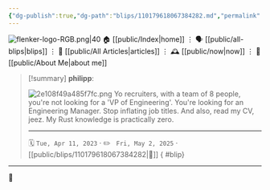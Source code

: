 ```yaml
---
{"dg-publish":true,"dg-path":"blips/110179618067384282.md","permalink":"/blips/110179618067384282/","title":"philipp on mastodon @ 2023-04-11"}
---
```



<div class="transclusion internal-embed is-loaded"><div class="markdown-embed">




![flenker-logo-RGB.png|40](/img/user/attachments/flenker-logo-RGB.png)
🏠 [[public/Index\|home]]  ⋮ 🗣️ [[public/all-blips\|blips]] ⋮  📝 [[public/All Articles\|articles]]  ⋮ 🕰️ [[public/now\|now]] ⋮ 🪪 [[public/About Me\|about me]]


</div></div>


> [!summary] **philipp**:
>
> ![2e108f49a485f7fc.png](/img/user/attachments/2e108f49a485f7fc.png)
> Yo recruiters,
> with a team of 8 people, you're not looking for a 'VP of Engineering'. You're looking for an Engineering Manager. Stop inflating job titles.
> And also, read my CV, jeez. My Rust knowledge is practically zero.
> - - -
>
> 🗓️ <code>Tue, Apr 11, 2023</code>  · ✏️ <code> Fri, May 2, 2025</code>  · [[public/blips/110179618067384282\|🔗]]
{ #blip}


- - -

 👾
